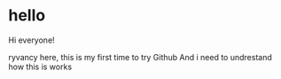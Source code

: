 # hello

Hi everyone!

ryvancy here, this is my first time to try Github
And i need to undrestand how this is works
